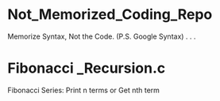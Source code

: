# Not_Memorized_Coding_Repo
Memorize Syntax, Not the Code. (P.S. Google Syntax)
.
.
.
# Fibonacci _Recursion.c

Fibonacci Series: Print n terms or Get nth term
